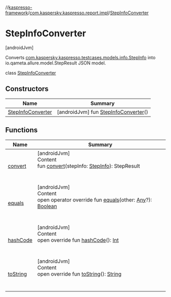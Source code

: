 //[kaspresso-framework](../../index.md)/[com.kaspersky.kaspresso.report.impl](../index.md)/[StepInfoConverter](index.md)



# StepInfoConverter  
 [androidJvm] 

Converts [com.kaspersky.kaspresso.testcases.models.info.StepInfo](../../com.kaspersky.kaspresso.testcases.models.info/-step-info/index.md) into io.qameta.allure.model.StepResult JSON model.

class [StepInfoConverter](index.md)   


## Constructors  
  
|  Name|  Summary| 
|---|---|
| [StepInfoConverter](-step-info-converter.md)|  [androidJvm] fun [StepInfoConverter](-step-info-converter.md)()   <br>


## Functions  
  
|  Name|  Summary| 
|---|---|
| [convert](convert.md)| [androidJvm]  <br>Content  <br>fun [convert](convert.md)(stepInfo: [StepInfo](../../com.kaspersky.kaspresso.testcases.models.info/-step-info/index.md)): StepResult  <br><br><br>
| [equals](https://kotlinlang.org/api/latest/jvm/stdlib/kotlin/-any/equals.html)| [androidJvm]  <br>Content  <br>open operator override fun [equals](https://kotlinlang.org/api/latest/jvm/stdlib/kotlin/-any/equals.html)(other: [Any](https://kotlinlang.org/api/latest/jvm/stdlib/kotlin/-any/index.html)?): [Boolean](https://kotlinlang.org/api/latest/jvm/stdlib/kotlin/-boolean/index.html)  <br><br><br>
| [hashCode](https://kotlinlang.org/api/latest/jvm/stdlib/kotlin/-any/hash-code.html)| [androidJvm]  <br>Content  <br>open override fun [hashCode](https://kotlinlang.org/api/latest/jvm/stdlib/kotlin/-any/hash-code.html)(): [Int](https://kotlinlang.org/api/latest/jvm/stdlib/kotlin/-int/index.html)  <br><br><br>
| [toString](https://kotlinlang.org/api/latest/jvm/stdlib/kotlin/-any/to-string.html)| [androidJvm]  <br>Content  <br>open override fun [toString](https://kotlinlang.org/api/latest/jvm/stdlib/kotlin/-any/to-string.html)(): [String](https://kotlinlang.org/api/latest/jvm/stdlib/kotlin/-string/index.html)  <br><br><br>


